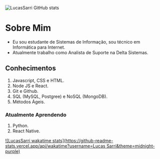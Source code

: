 ![LucasSarri GitHub stats](https://github-readme-stats.vercel.app/api?username=LucasSarri&show_icons=true&theme=midnight-purple&count_private=true)

# Sobre Mim
* Eu sou estudante de Sistemas de Informação, sou técnico em Informática para Internet.
* Atualmente trabalho como Analista de Suporte na Delta Sistemas.

## Conhecimentos
1. Javascript, CSS e HTML.
2. Node JS e React.
3. Git e Github.
4. SQL (MySQL, Postgree) e NoSQL (MongoDB).
5. Métodos Ágeis.

### Atualmente Aprendendo
1. Python.
2. React Native.

[![LucasSarri wakatime stats](https://github-readme-stats.vercel.app/api/wakatime?username=Lucas Sarri&theme=midnight-purple)](https://github.com/LucasSarri/github-readme-stats)
